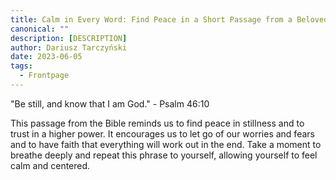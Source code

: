 ```yaml
---
title: Calm in Every Word: Find Peace in a Short Passage from a Beloved Book.
canonical: ""
description: [DESCRIPTION]
author: Dariusz Tarczyński
date: 2023-06-05
tags:
  - Frontpage
---
```

"Be still, and know that I am God." - Psalm 46:10

This passage from the Bible reminds us to find peace in stillness and to trust in a higher power. It encourages us to let go of our worries and fears and to have faith that everything will work out in the end. Take a moment to breathe deeply and repeat this phrase to yourself, allowing yourself to feel calm and centered.
